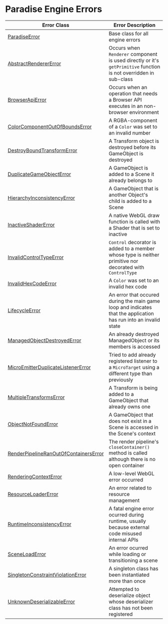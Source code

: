 # Paradise Engine Errors

| Error Class                             | Error Description                                                                                                |
| --------------------------------------- | ---------------------------------------------------------------------------------------------------------------- |
| [ParadiseError]                         | Base class for all engine errors                                                                                 |
| [AbstractRendererError]                 | Occurs when `Renderer` component is used directly or it's `getPrimitive` function is not overridden in sub-class |
| [BrowserApiError]                       | Occurs when an operation that needs a Browser API executes in an non-browser environment                         |
| [ColorComponentOutOfBoundsError]        | A RGBA-component of a `Color` was set to an invalid number                                                       |
| [DestroyBoundTransformError]            | A Transform object is destroyed before its GameObject is destroyed                                               |
| [DuplicateGameObjectError]              | A GameObject is added to a Scene it already belongs to                                                           |
| [HierarchyInconsistencyError]           | A GameObject that is another Object's child is added to a Scene                                                  |
| [InactiveShaderError]                   | A native WebGL draw function is called with a Shader that is set to inactive                                     |
| [InvalidControlTypeError]               | `Control` decorator is added to a member whose type is neither primitive nor decorated with `ControlType`        |
| [InvalidHexCodeError]                   | A `Color` was set to an invalid hex code                                                                         |
| [LifecycleError]                        | An error that occured during the main game loop and indicates that the application has run into an invalid state |
| [ManagedObjectDestroyedError]           | An already destroyed ManagedObject or its members is accessed                                                    |
| [MicroEmitterDuplicateListenerError]    | Tried to add already registered listener to a `MicroTarget` using a different type than previously               |
| [MultipleTransformsError]               | A Transform is being added to a GameObject that already owns one                                                 |
| [ObjectNotFoundError]                   | A GameObject that does not exist in a Scene is accessed in the Scene's context                                   |
| [RenderPipelineRanOutOfContainersError] | The render pipeline's `closeContainer()` method is called although there is no open container                    |
| [RenderingContextError]                 | A low-level WebGL error occurred                                                                                 |
| [ResourceLoaderError]                   | An error related to resource management                                                                          |
| [RuntimeInconsistencyError]             | A fatal engine error ocurred during runtime, usually because external code misused internal APIs                 |
| [SceneLoadError]                        | An error ocurred while loading or transitioning a scene                                                          |
| [SingletonConstraintViolationError]     | A singleton class has been instantiated more than once                                                           |
| [UnknownDeserializableError]            | Attempted to deserialize object whose deserializer class has not been registered                                 |

[paradiseerror]: ./paradise-error.ts
[abstractrenderererror]: ./abstract-renderer.ts
[browserapierror]: ./browser-api.ts
[colorcomponentoutofboundserror]: ./color-component-out-of-bounds.ts
[destroyboundtransformerror]: ./destroy-bound-transform.ts
[duplicategameobjecterror]: ./duplicate-game-object.ts
[hierarchyinconsistencyerror]: ./hierarchy-inconsistency.ts
[inactiveshadererror]: ./inactive-shader.ts
[invalidcontroltypeerror]: './invalid-control-type.ts
[invalidhexcodeerror]: './invalid-hex-code.ts'
[lifecycleerror]: './lifecycle-error.ts'
[managedobjectdestroyederror]: ./managed-object-destroyed.ts
[microemitterduplicatelistenererror]: ./micro-emitter-duplicate-listener.ts
[multipletransformserror]: ./multiple-transforms.ts
[objectnotfounderror]: ./object-not-found.ts
[renderpipelineranoutofcontainerserror]: ./render-pipeline-ran-out-of-containers.ts
[renderingcontexterror]: ./rendering-context.ts
[resourceloadererror]: ./resource-loader.ts
[runtimeinconsistencyerror]: ./runtime-inconsistency.ts
[sceneloaderror]: ./scene-load.ts
[singletonconstraintviolationerror]: ./singleton-constraint-violation.ts
[unknowndeserializableerror]: './unknown-deserializable.ts

